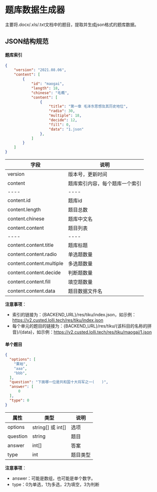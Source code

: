 # 题库数据生成器
主要将.docx/.xls/.txt文档中的题目，提取并生成json格式的题库数据。


## JSON结构规范
#### 题库索引
```json
{
    "version": "2021.08.06",
    "content": [
        {
            "id": "maogai",
            "length": 18,
            "chinese": "毛概",
            "content": [
                {
                    "title": "第一章 毛泽东思想及其历史地位",
                    "radio": 30,
                    "multiple": 18,
                    "decide": 12,
                    "fill": 0,
                    "data": "1.json"
                },
            ]
        }
    ]
}
```
字段 | 说明 
---- | ---- 
version | 版本号，更新时间
content | 题库索引内容，每个题库一个索引
---- | ----
content.id | 题库id
content.length | 题目总数
content.chinese | 题库中文名
content.content | 题目列表
---- | ----
content.content.title | 题库标题 
content.content.radio | 单选题数量 
content.content.multiple | 多选题数量 
content.content.decide | 判断题数量 
content.content.fill | 填空题数量 
content.content.data | 题目数据文件名 

**注意事项**：
- 索引的链接为：{BACKEND_URL}/res/tiku/index.json，如示例：https://v2.custed.lolli.tech/res/tiku/index.json
- 每个单元的题目的链接为：{BACKEND_URL}/res/tiku/{该科目的名称的拼音}/{data}，如示例：https://v2.custed.lolli.tech/res/tiku/maogai/1.json


#### 单个题目

```json
{
  "options": [
    "粟裕",
    "aaa",
    "bbb",
  ],
  "question": "下面哪一位是共和国十大将军之一(　　)",
  "answer": [
      0
  ],
  "type": 0
}
```
属性 | 类型 | 说明 
---- | ---- | ---- 
options | string[] 或 int[] | 选项 
question | string | 题目 
answer | int[] | 答案 
type | int | 题目类型 

**注意事项**：
- answer：可能是数组，也可能是单个数字。
- type：0为单选，1为多选，2为填空，3为判断
